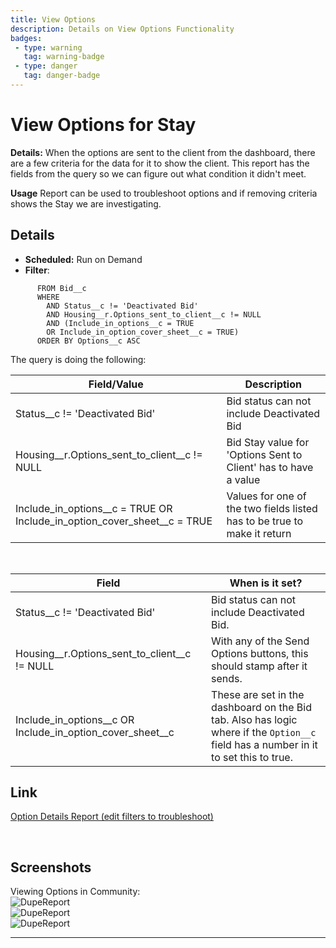 ```yaml
---
title: View Options
description: Details on View Options Functionality
badges:
 - type: warning
   tag: warning-badge
 - type: danger
   tag: danger-badge
---
```

# View Options for Stay 

**Details:** When the options are sent to the client from the dashboard, there are a few criteria for the data for it to show the client.  This report has the fields from the query so we can figure out what condition it didn't meet.
<br/>

**Usage** Report can be used to troubleshoot options and if removing criteria shows the Stay we are investigating.

## Details
 * **Scheduled:**  Run on Demand
  * **Filter**: 
```
      FROM Bid__c
      WHERE
        AND Status__c != 'Deactivated Bid'
        AND Housing__r.Options_sent_to_client__c != NULL
        AND (Include_in_options__c = TRUE
        OR Include_in_option_cover_sheet__c = TRUE)
      ORDER BY Options__c ASC
```
The query is doing the following:

| Field/Value | Description |
| --- | --- |
| Status__c != 'Deactivated Bid' | Bid status can not include Deactivated Bid
| Housing__r.Options_sent_to_client__c != NULL | Bid Stay value for 'Options Sent to Client' has to have a value
|Include_in_options__c = TRUE OR Include_in_option_cover_sheet__c = TRUE | Values for one of the two fields listed has to be true to make it return

<br/>

| Field | When is it set? |
| --- | --- |
| Status__c != 'Deactivated Bid' | Bid status can not include Deactivated Bid. |
| Housing__r.Options_sent_to_client__c != NULL | With any of the Send Options buttons, this should stamp after it sends. |
| Include_in_options__c OR Include_in_option_cover_sheet__c | These are set in the dashboard on the Bid tab.  Also has logic where if the `Option__c` field has a number in it to set this to true. |


## Link
[Option Details Report (edit filters to troubleshoot)](https://roadrebel.lightning.force.com/lightning/r/Report/00O3w000005zK6TEAU/edit)

<br/>

## Screenshots 
  Viewing Options in Community:
  <br/>
  ![DupeReport](https://claytonboss7.github.io/voyajerwiki/assets/img/options.gif)
  <br/>
  ![DupeReport](https://claytonboss7.github.io/voyajerwiki/assets/img/view-options-report.gif)
  <br/>
  ![DupeReport](https://claytonboss7.github.io/voyajerwiki/assets/img/options.jpg)
<hr>